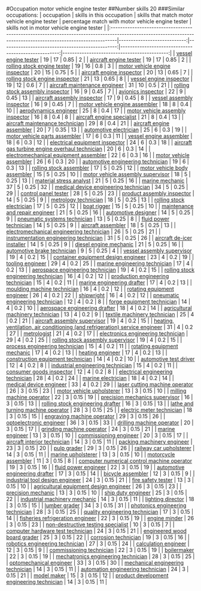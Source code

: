 #Occupation motor vehicle engine tester
##Number skills 20
###Similar occupations:
| occupation                                                                                                                                                    |   skills in this occupation |   skills that match motor vehicle engine tester |   percentage match with motor vehicle engine tester |   skills not in motor vehicle engine tester |
|:--------------------------------------------------------------------------------------------------------------------------------------------------------------|----------------------------:|------------------------------------------------:|----------------------------------------------------:|--------------------------------------------:|
| [vessel engine tester](vessel_engine_tester.md)                                                                                                               |                          19 |                                              17 |                                                0.85 |                                           2 |
| [aircraft engine tester](aircraft_engine_tester.md)                                                                                                           |                          19 |                                              17 |                                                0.85 |                                           2 |
| [rolling stock engine tester](rolling_stock_engine_tester.md)                                                                                                 |                          19 |                                              16 |                                                0.8  |                                           3 |
| [motor vehicle engine inspector](motor_vehicle_engine_inspector.md)                                                                                           |                          20 |                                              15 |                                                0.75 |                                           5 |
| [aircraft engine inspector](aircraft_engine_inspector.md)                                                                                                     |                          20 |                                              13 |                                                0.65 |                                           7 |
| [rolling stock engine inspector](rolling_stock_engine_inspector.md)                                                                                           |                          21 |                                              13 |                                                0.65 |                                           8 |
| [vessel engine inspector](vessel_engine_inspector.md)                                                                                                         |                          19 |                                              12 |                                                0.6  |                                           7 |
| [aircraft maintenance engineer](aircraft_maintenance_engineer.md)                                                                                             |                          31 |                                              10 |                                                0.5  |                                          21 |
| [rolling stock assembly inspector](rolling_stock_assembly_inspector.md)                                                                                       |                          16 |                                               9 |                                                0.45 |                                           7 |
| [avionics inspector](avionics_inspector.md)                                                                                                                   |                          22 |                                               9 |                                                0.45 |                                          13 |
| [aircraft assembly inspector](aircraft_assembly_inspector.md)                                                                                                 |                          17 |                                               9 |                                                0.45 |                                           8 |
| [vessel assembly inspector](vessel_assembly_inspector.md)                                                                                                     |                          16 |                                               9 |                                                0.45 |                                           7 |
| [motor vehicle engine assembler](motor_vehicle_engine_assembler.md)                                                                                           |                          18 |                                               8 |                                                0.4  |                                          10 |
| [aerodynamics engineer](aerodynamics_engineer.md)                                                                                                             |                          25 |                                               8 |                                                0.4  |                                          17 |
| [motor vehicle assembly inspector](motor_vehicle_assembly_inspector.md)                                                                                       |                          16 |                                               8 |                                                0.4  |                                           8 |
| [aircraft engine specialist](aircraft_engine_specialist.md)                                                                                                   |                          21 |                                               8 |                                                0.4  |                                          13 |
| [aircraft maintenance technician](aircraft_maintenance_technician.md)                                                                                         |                          29 |                                               8 |                                                0.4  |                                          21 |
| [aircraft engine assembler](aircraft_engine_assembler.md)                                                                                                     |                          20 |                                               7 |                                                0.35 |                                          13 |
| [automotive electrician](automotive_electrician.md)                                                                                                           |                          25 |                                               6 |                                                0.3  |                                          19 |
| [motor vehicle parts assembler](motor_vehicle_parts_assembler.md)                                                                                             |                          17 |                                               6 |                                                0.3  |                                          11 |
| [vessel engine assembler](vessel_engine_assembler.md)                                                                                                         |                          18 |                                               6 |                                                0.3  |                                          12 |
| [electrical equipment inspector](electrical_equipment_inspector.md)                                                                                           |                          24 |                                               6 |                                                0.3  |                                          18 |
| [aircraft gas turbine engine overhaul technician](aircraft_gas_turbine_engine_overhaul_technician.md)                                                         |                          20 |                                               6 |                                                0.3  |                                          14 |
| [electromechanical equipment assembler](electromechanical_equipment_assembler.md)                                                                             |                          22 |                                               6 |                                                0.3  |                                          16 |
| [motor vehicle assembler](motor_vehicle_assembler.md)                                                                                                         |                          26 |                                               6 |                                                0.3  |                                          20 |
| [automotive engineering technician](automotive_engineering_technician.md)                                                                                     |                          19 |                                               6 |                                                0.3  |                                          13 |
| [rolling stock assembler](rolling_stock_assembler.md)                                                                                                         |                          17 |                                               5 |                                                0.25 |                                          12 |
| [motor vehicle body assembler](motor_vehicle_body_assembler.md)                                                                                               |                          15 |                                               5 |                                                0.25 |                                          10 |
| [motor vehicle assembly supervisor](motor_vehicle_assembly_supervisor.md)                                                                                     |                          18 |                                               5 |                                                0.25 |                                          13 |
| [material stress analyst](material_stress_analyst.md)                                                                                                         |                          21 |                                               5 |                                                0.25 |                                          16 |
| [marine mechanic](marine_mechanic.md)                                                                                                                         |                          37 |                                               5 |                                                0.25 |                                          32 |
| [medical device engineering technician](medical_device_engineering_technician.md)                                                                             |                          34 |                                               5 |                                                0.25 |                                          29 |
| [control panel tester](control_panel_tester.md)                                                                                                               |                          28 |                                               5 |                                                0.25 |                                          23 |
| [product assembly inspector](product_assembly_inspector.md)                                                                                                   |                          14 |                                               5 |                                                0.25 |                                           9 |
| [metrology technician](metrology_technician.md)                                                                                                               |                          18 |                                               5 |                                                0.25 |                                          13 |
| [rolling stock electrician](rolling_stock_electrician.md)                                                                                                     |                          17 |                                               5 |                                                0.25 |                                          12 |
| [boat rigger](boat_rigger.md)                                                                                                                                 |                          15 |                                               5 |                                                0.25 |                                          10 |
| [maintenance and repair engineer](maintenance_and_repair_engineer.md)                                                                                         |                          21 |                                               5 |                                                0.25 |                                          16 |
| [automotive designer](automotive_designer.md)                                                                                                                 |                          14 |                                               5 |                                                0.25 |                                           9 |
| [pneumatic systems technician](pneumatic_systems_technician.md)                                                                                               |                          13 |                                               5 |                                                0.25 |                                           8 |
| [fluid power technician](fluid_power_technician.md)                                                                                                           |                          14 |                                               5 |                                                0.25 |                                           9 |
| [aircraft assembler](aircraft_assembler.md)                                                                                                                   |                          18 |                                               5 |                                                0.25 |                                          13 |
| [electromechanical engineering technician](electromechanical_engineering_technician.md)                                                                       |                          26 |                                               5 |                                                0.25 |                                          21 |
| [instrumentation engineering technician](instrumentation_engineering_technician.md)                                                                           |                          31 |                                               5 |                                                0.25 |                                          26 |
| [aircraft de-icer installer](aircraft_de-icer_installer.md)                                                                                                   |                          14 |                                               5 |                                                0.25 |                                           9 |
| [diesel engine mechanic](diesel_engine_mechanic.md)                                                                                                           |                          21 |                                               5 |                                                0.25 |                                          16 |
| [automotive brake technician](automotive_brake_technician.md)                                                                                                 |                           9 |                                               5 |                                                0.25 |                                           4 |
| [vessel assembly supervisor](vessel_assembly_supervisor.md)                                                                                                   |                          19 |                                               4 |                                                0.2  |                                          15 |
| [container equipment design engineer](container_equipment_design_engineer.md)                                                                                 |                          23 |                                               4 |                                                0.2  |                                          19 |
| [tooling engineer](tooling_engineer.md)                                                                                                                       |                          29 |                                               4 |                                                0.2  |                                          25 |
| [marine engineering technician](marine_engineering_technician.md)                                                                                             |                          17 |                                               4 |                                                0.2  |                                          13 |
| [aerospace engineering technician](aerospace_engineering_technician.md)                                                                                       |                          19 |                                               4 |                                                0.2  |                                          15 |
| [rolling stock engineering technician](rolling_stock_engineering_technician.md)                                                                               |                          16 |                                               4 |                                                0.2  |                                          12 |
| [production engineering technician](production_engineering_technician.md)                                                                                     |                          15 |                                               4 |                                                0.2  |                                          11 |
| [marine engineering drafter](marine_engineering_drafter.md)                                                                                                   |                          17 |                                               4 |                                                0.2  |                                          13 |
| [moulding machine technician](moulding_machine_technician.md)                                                                                                 |                          16 |                                               4 |                                                0.2  |                                          12 |
| [rotating equipment engineer](rotating_equipment_engineer.md)                                                                                                 |                          26 |                                               4 |                                                0.2  |                                          22 |
| [shipwright](shipwright.md)                                                                                                                                   |                          16 |                                               4 |                                                0.2  |                                          12 |
| [pneumatic engineering technician](pneumatic_engineering_technician.md)                                                                                       |                          12 |                                               4 |                                                0.2  |                                           8 |
| [forge equipment technician](forge_equipment_technician.md)                                                                                                   |                          14 |                                               4 |                                                0.2  |                                          10 |
| [aerospace engineering drafter](aerospace_engineering_drafter.md)                                                                                             |                          18 |                                               4 |                                                0.2  |                                          14 |
| [agricultural machinery technician](agricultural_machinery_technician.md)                                                                                     |                          13 |                                               4 |                                                0.2  |                                           9 |
| [textile machinery technician](textile_machinery_technician.md)                                                                                               |                          25 |                                               4 |                                                0.2  |                                          21 |
| [aircraft assembly supervisor](aircraft_assembly_supervisor.md)                                                                                               |                          19 |                                               4 |                                                0.2  |                                          15 |
| [heating, ventilation, air conditioning (and refrigeration) service engineer](heating,_ventilation,_air_conditioning_(and_refrigeration)_service_engineer.md) |                          31 |                                               4 |                                                0.2  |                                          27 |
| [metrologist](metrologist.md)                                                                                                                                 |                          21 |                                               4 |                                                0.2  |                                          17 |
| [electronics engineering technician](electronics_engineering_technician.md)                                                                                   |                          29 |                                               4 |                                                0.2  |                                          25 |
| [rolling stock assembly supervisor](rolling_stock_assembly_supervisor.md)                                                                                     |                          19 |                                               4 |                                                0.2  |                                          15 |
| [process engineering technician](process_engineering_technician.md)                                                                                           |                          15 |                                               4 |                                                0.2  |                                          11 |
| [rotating equipment mechanic](rotating_equipment_mechanic.md)                                                                                                 |                          17 |                                               4 |                                                0.2  |                                          13 |
| [heating engineer](heating_engineer.md)                                                                                                                       |                          17 |                                               4 |                                                0.2  |                                          13 |
| [construction equipment technician](construction_equipment_technician.md)                                                                                     |                          14 |                                               4 |                                                0.2  |                                          10 |
| [automotive test driver](automotive_test_driver.md)                                                                                                           |                          12 |                                               4 |                                                0.2  |                                           8 |
| [industrial engineering technician](industrial_engineering_technician.md)                                                                                     |                          15 |                                               4 |                                                0.2  |                                          11 |
| [consumer goods inspector](consumer_goods_inspector.md)                                                                                                       |                          12 |                                               4 |                                                0.2  |                                           8 |
| [electrical engineering technician](electrical_engineering_technician.md)                                                                                     |                          28 |                                               4 |                                                0.2  |                                          24 |
| [marine electrician](marine_electrician.md)                                                                                                                   |                          18 |                                               4 |                                                0.2  |                                          14 |
| [medical device engineer](medical_device_engineer.md)                                                                                                         |                          33 |                                               4 |                                                0.2  |                                          29 |
| [laser cutting machine operator](laser_cutting_machine_operator.md)                                                                                           |                          26 |                                               3 |                                                0.15 |                                          23 |
| [motor vehicle upholsterer](motor_vehicle_upholsterer.md)                                                                                                     |                          13 |                                               3 |                                                0.15 |                                          10 |
| [milling machine operator](milling_machine_operator.md)                                                                                                       |                          22 |                                               3 |                                                0.15 |                                          19 |
| [precision mechanics supervisor](precision_mechanics_supervisor.md)                                                                                           |                          16 |                                               3 |                                                0.15 |                                          13 |
| [rolling stock engineering drafter](rolling_stock_engineering_drafter.md)                                                                                     |                          16 |                                               3 |                                                0.15 |                                          13 |
| [lathe and turning machine operator](lathe_and_turning_machine_operator.md)                                                                                   |                          28 |                                               3 |                                                0.15 |                                          25 |
| [electric meter technician](electric_meter_technician.md)                                                                                                     |                          18 |                                               3 |                                                0.15 |                                          15 |
| [engraving machine operator](engraving_machine_operator.md)                                                                                                   |                          29 |                                               3 |                                                0.15 |                                          26 |
| [optoelectronic engineer](optoelectronic_engineer.md)                                                                                                         |                          36 |                                               3 |                                                0.15 |                                          33 |
| [drilling machine operator](drilling_machine_operator.md)                                                                                                     |                          20 |                                               3 |                                                0.15 |                                          17 |
| [grinding machine operator](grinding_machine_operator.md)                                                                                                     |                          24 |                                               3 |                                                0.15 |                                          21 |
| [marine engineer](marine_engineer.md)                                                                                                                         |                          13 |                                               3 |                                                0.15 |                                          10 |
| [commissioning engineer](commissioning_engineer.md)                                                                                                           |                          20 |                                               3 |                                                0.15 |                                          17 |
| [aircraft interior technician](aircraft_interior_technician.md)                                                                                               |                          14 |                                               3 |                                                0.15 |                                          11 |
| [packing machinery engineer](packing_machinery_engineer.md)                                                                                                   |                          23 |                                               3 |                                                0.15 |                                          20 |
| [pulp grader](pulp_grader.md)                                                                                                                                 |                          29 |                                               3 |                                                0.15 |                                          26 |
| [railway car upholsterer](railway_car_upholsterer.md)                                                                                                         |                          14 |                                               3 |                                                0.15 |                                          11 |
| [marine upholsterer](marine_upholsterer.md)                                                                                                                   |                          13 |                                               3 |                                                0.15 |                                          10 |
| [motorcycle assembler](motorcycle_assembler.md)                                                                                                               |                          11 |                                               3 |                                                0.15 |                                           8 |
| [computer numerical control machine operator](computer_numerical_control_machine_operator.md)                                                                 |                          19 |                                               3 |                                                0.15 |                                          16 |
| [fluid power engineer](fluid_power_engineer.md)                                                                                                               |                          22 |                                               3 |                                                0.15 |                                          19 |
| [automotive engineering drafter](automotive_engineering_drafter.md)                                                                                           |                          17 |                                               3 |                                                0.15 |                                          14 |
| [bicycle assembler](bicycle_assembler.md)                                                                                                                     |                          12 |                                               3 |                                                0.15 |                                           9 |
| [industrial tool design engineer](industrial_tool_design_engineer.md)                                                                                         |                          24 |                                               3 |                                                0.15 |                                          21 |
| [fire safety tester](fire_safety_tester.md)                                                                                                                   |                          13 |                                               3 |                                                0.15 |                                          10 |
| [agricultural equipment design engineer](agricultural_equipment_design_engineer.md)                                                                           |                          26 |                                               3 |                                                0.15 |                                          23 |
| [precision mechanic](precision_mechanic.md)                                                                                                                   |                          13 |                                               3 |                                                0.15 |                                          10 |
| [ship duty engineer](ship_duty_engineer.md)                                                                                                                   |                          25 |                                               3 |                                                0.15 |                                          22 |
| [industrial machinery mechanic](industrial_machinery_mechanic.md)                                                                                             |                          14 |                                               3 |                                                0.15 |                                          11 |
| [lighting director](lighting_director.md)                                                                                                                     |                          18 |                                               3 |                                                0.15 |                                          15 |
| [lumber grader](lumber_grader.md)                                                                                                                             |                          34 |                                               3 |                                                0.15 |                                          31 |
| [photonics engineering technician](photonics_engineering_technician.md)                                                                                       |                          28 |                                               3 |                                                0.15 |                                          25 |
| [quality engineering technician](quality_engineering_technician.md)                                                                                           |                          17 |                                               3 |                                                0.15 |                                          14 |
| [fisheries refrigeration engineer](fisheries_refrigeration_engineer.md)                                                                                       |                          22 |                                               3 |                                                0.15 |                                          19 |
| [engine minder](engine_minder.md)                                                                                                                             |                          26 |                                               3 |                                                0.15 |                                          23 |
| [non-destructive testing specialist](non-destructive_testing_specialist.md)                                                                                   |                          10 |                                               3 |                                                0.15 |                                           7 |
| [computer hardware test technician](computer_hardware_test_technician.md)                                                                                     |                          24 |                                               3 |                                                0.15 |                                          21 |
| [engineered wood board grader](engineered_wood_board_grader.md)                                                                                               |                          25 |                                               3 |                                                0.15 |                                          22 |
| [corrosion technician](corrosion_technician.md)                                                                                                               |                          19 |                                               3 |                                                0.15 |                                          16 |
| [robotics engineering technician](robotics_engineering_technician.md)                                                                                         |                          27 |                                               3 |                                                0.15 |                                          24 |
| [calculation engineer](calculation_engineer.md)                                                                                                               |                          12 |                                               3 |                                                0.15 |                                           9 |
| [commissioning technician](commissioning_technician.md)                                                                                                       |                          22 |                                               3 |                                                0.15 |                                          19 |
| [boilermaker](boilermaker.md)                                                                                                                                 |                          22 |                                               3 |                                                0.15 |                                          19 |
| [mechatronics engineering technician](mechatronics_engineering_technician.md)                                                                                 |                          28 |                                               3 |                                                0.15 |                                          25 |
| [optomechanical engineer](optomechanical_engineer.md)                                                                                                         |                          33 |                                               3 |                                                0.15 |                                          30 |
| [mechanical engineering technician](mechanical_engineering_technician.md)                                                                                     |                          14 |                                               3 |                                                0.15 |                                          11 |
| [automation engineering technician](automation_engineering_technician.md)                                                                                     |                          24 |                                               3 |                                                0.15 |                                          21 |
| [model maker](model_maker.md)                                                                                                                                 |                          15 |                                               3 |                                                0.15 |                                          12 |
| [product development engineering technician](product_development_engineering_technician.md)                                                                   |                          14 |                                               3 |                                                0.15 |                                          11 |
